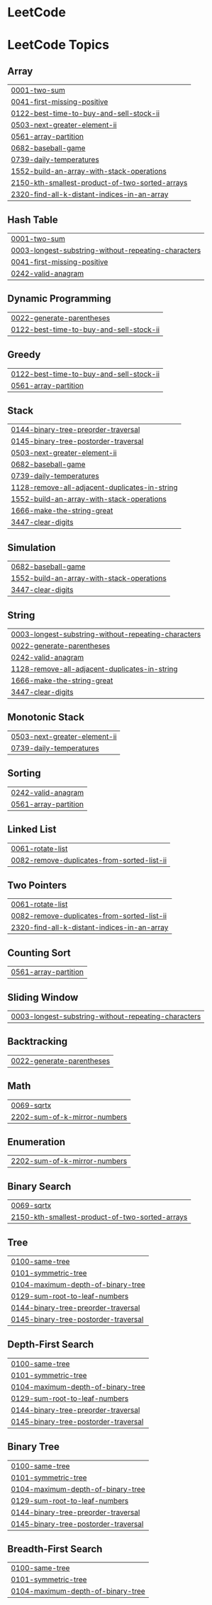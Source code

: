 # LeetCode
<!---LeetCode Topics Start-->
# LeetCode Topics
## Array
|  |
| ------- |
| [0001-two-sum](https://github.com/Anjali1684/LeetCode/tree/master/0001-two-sum) |
| [0041-first-missing-positive](https://github.com/Anjali1684/LeetCode/tree/master/0041-first-missing-positive) |
| [0122-best-time-to-buy-and-sell-stock-ii](https://github.com/Anjali1684/LeetCode/tree/master/0122-best-time-to-buy-and-sell-stock-ii) |
| [0503-next-greater-element-ii](https://github.com/Anjali1684/LeetCode/tree/master/0503-next-greater-element-ii) |
| [0561-array-partition](https://github.com/Anjali1684/LeetCode/tree/master/0561-array-partition) |
| [0682-baseball-game](https://github.com/Anjali1684/LeetCode/tree/master/0682-baseball-game) |
| [0739-daily-temperatures](https://github.com/Anjali1684/LeetCode/tree/master/0739-daily-temperatures) |
| [1552-build-an-array-with-stack-operations](https://github.com/Anjali1684/LeetCode/tree/master/1552-build-an-array-with-stack-operations) |
| [2150-kth-smallest-product-of-two-sorted-arrays](https://github.com/Anjali1684/LeetCode/tree/master/2150-kth-smallest-product-of-two-sorted-arrays) |
| [2320-find-all-k-distant-indices-in-an-array](https://github.com/Anjali1684/LeetCode/tree/master/2320-find-all-k-distant-indices-in-an-array) |
## Hash Table
|  |
| ------- |
| [0001-two-sum](https://github.com/Anjali1684/LeetCode/tree/master/0001-two-sum) |
| [0003-longest-substring-without-repeating-characters](https://github.com/Anjali1684/LeetCode/tree/master/0003-longest-substring-without-repeating-characters) |
| [0041-first-missing-positive](https://github.com/Anjali1684/LeetCode/tree/master/0041-first-missing-positive) |
| [0242-valid-anagram](https://github.com/Anjali1684/LeetCode/tree/master/0242-valid-anagram) |
## Dynamic Programming
|  |
| ------- |
| [0022-generate-parentheses](https://github.com/Anjali1684/LeetCode/tree/master/0022-generate-parentheses) |
| [0122-best-time-to-buy-and-sell-stock-ii](https://github.com/Anjali1684/LeetCode/tree/master/0122-best-time-to-buy-and-sell-stock-ii) |
## Greedy
|  |
| ------- |
| [0122-best-time-to-buy-and-sell-stock-ii](https://github.com/Anjali1684/LeetCode/tree/master/0122-best-time-to-buy-and-sell-stock-ii) |
| [0561-array-partition](https://github.com/Anjali1684/LeetCode/tree/master/0561-array-partition) |
## Stack
|  |
| ------- |
| [0144-binary-tree-preorder-traversal](https://github.com/Anjali1684/LeetCode/tree/master/0144-binary-tree-preorder-traversal) |
| [0145-binary-tree-postorder-traversal](https://github.com/Anjali1684/LeetCode/tree/master/0145-binary-tree-postorder-traversal) |
| [0503-next-greater-element-ii](https://github.com/Anjali1684/LeetCode/tree/master/0503-next-greater-element-ii) |
| [0682-baseball-game](https://github.com/Anjali1684/LeetCode/tree/master/0682-baseball-game) |
| [0739-daily-temperatures](https://github.com/Anjali1684/LeetCode/tree/master/0739-daily-temperatures) |
| [1128-remove-all-adjacent-duplicates-in-string](https://github.com/Anjali1684/LeetCode/tree/master/1128-remove-all-adjacent-duplicates-in-string) |
| [1552-build-an-array-with-stack-operations](https://github.com/Anjali1684/LeetCode/tree/master/1552-build-an-array-with-stack-operations) |
| [1666-make-the-string-great](https://github.com/Anjali1684/LeetCode/tree/master/1666-make-the-string-great) |
| [3447-clear-digits](https://github.com/Anjali1684/LeetCode/tree/master/3447-clear-digits) |
## Simulation
|  |
| ------- |
| [0682-baseball-game](https://github.com/Anjali1684/LeetCode/tree/master/0682-baseball-game) |
| [1552-build-an-array-with-stack-operations](https://github.com/Anjali1684/LeetCode/tree/master/1552-build-an-array-with-stack-operations) |
| [3447-clear-digits](https://github.com/Anjali1684/LeetCode/tree/master/3447-clear-digits) |
## String
|  |
| ------- |
| [0003-longest-substring-without-repeating-characters](https://github.com/Anjali1684/LeetCode/tree/master/0003-longest-substring-without-repeating-characters) |
| [0022-generate-parentheses](https://github.com/Anjali1684/LeetCode/tree/master/0022-generate-parentheses) |
| [0242-valid-anagram](https://github.com/Anjali1684/LeetCode/tree/master/0242-valid-anagram) |
| [1128-remove-all-adjacent-duplicates-in-string](https://github.com/Anjali1684/LeetCode/tree/master/1128-remove-all-adjacent-duplicates-in-string) |
| [1666-make-the-string-great](https://github.com/Anjali1684/LeetCode/tree/master/1666-make-the-string-great) |
| [3447-clear-digits](https://github.com/Anjali1684/LeetCode/tree/master/3447-clear-digits) |
## Monotonic Stack
|  |
| ------- |
| [0503-next-greater-element-ii](https://github.com/Anjali1684/LeetCode/tree/master/0503-next-greater-element-ii) |
| [0739-daily-temperatures](https://github.com/Anjali1684/LeetCode/tree/master/0739-daily-temperatures) |
## Sorting
|  |
| ------- |
| [0242-valid-anagram](https://github.com/Anjali1684/LeetCode/tree/master/0242-valid-anagram) |
| [0561-array-partition](https://github.com/Anjali1684/LeetCode/tree/master/0561-array-partition) |
## Linked List
|  |
| ------- |
| [0061-rotate-list](https://github.com/Anjali1684/LeetCode/tree/master/0061-rotate-list) |
| [0082-remove-duplicates-from-sorted-list-ii](https://github.com/Anjali1684/LeetCode/tree/master/0082-remove-duplicates-from-sorted-list-ii) |
## Two Pointers
|  |
| ------- |
| [0061-rotate-list](https://github.com/Anjali1684/LeetCode/tree/master/0061-rotate-list) |
| [0082-remove-duplicates-from-sorted-list-ii](https://github.com/Anjali1684/LeetCode/tree/master/0082-remove-duplicates-from-sorted-list-ii) |
| [2320-find-all-k-distant-indices-in-an-array](https://github.com/Anjali1684/LeetCode/tree/master/2320-find-all-k-distant-indices-in-an-array) |
## Counting Sort
|  |
| ------- |
| [0561-array-partition](https://github.com/Anjali1684/LeetCode/tree/master/0561-array-partition) |
## Sliding Window
|  |
| ------- |
| [0003-longest-substring-without-repeating-characters](https://github.com/Anjali1684/LeetCode/tree/master/0003-longest-substring-without-repeating-characters) |
## Backtracking
|  |
| ------- |
| [0022-generate-parentheses](https://github.com/Anjali1684/LeetCode/tree/master/0022-generate-parentheses) |
## Math
|  |
| ------- |
| [0069-sqrtx](https://github.com/Anjali1684/LeetCode/tree/master/0069-sqrtx) |
| [2202-sum-of-k-mirror-numbers](https://github.com/Anjali1684/LeetCode/tree/master/2202-sum-of-k-mirror-numbers) |
## Enumeration
|  |
| ------- |
| [2202-sum-of-k-mirror-numbers](https://github.com/Anjali1684/LeetCode/tree/master/2202-sum-of-k-mirror-numbers) |
## Binary Search
|  |
| ------- |
| [0069-sqrtx](https://github.com/Anjali1684/LeetCode/tree/master/0069-sqrtx) |
| [2150-kth-smallest-product-of-two-sorted-arrays](https://github.com/Anjali1684/LeetCode/tree/master/2150-kth-smallest-product-of-two-sorted-arrays) |
## Tree
|  |
| ------- |
| [0100-same-tree](https://github.com/Anjali1684/LeetCode/tree/master/0100-same-tree) |
| [0101-symmetric-tree](https://github.com/Anjali1684/LeetCode/tree/master/0101-symmetric-tree) |
| [0104-maximum-depth-of-binary-tree](https://github.com/Anjali1684/LeetCode/tree/master/0104-maximum-depth-of-binary-tree) |
| [0129-sum-root-to-leaf-numbers](https://github.com/Anjali1684/LeetCode/tree/master/0129-sum-root-to-leaf-numbers) |
| [0144-binary-tree-preorder-traversal](https://github.com/Anjali1684/LeetCode/tree/master/0144-binary-tree-preorder-traversal) |
| [0145-binary-tree-postorder-traversal](https://github.com/Anjali1684/LeetCode/tree/master/0145-binary-tree-postorder-traversal) |
## Depth-First Search
|  |
| ------- |
| [0100-same-tree](https://github.com/Anjali1684/LeetCode/tree/master/0100-same-tree) |
| [0101-symmetric-tree](https://github.com/Anjali1684/LeetCode/tree/master/0101-symmetric-tree) |
| [0104-maximum-depth-of-binary-tree](https://github.com/Anjali1684/LeetCode/tree/master/0104-maximum-depth-of-binary-tree) |
| [0129-sum-root-to-leaf-numbers](https://github.com/Anjali1684/LeetCode/tree/master/0129-sum-root-to-leaf-numbers) |
| [0144-binary-tree-preorder-traversal](https://github.com/Anjali1684/LeetCode/tree/master/0144-binary-tree-preorder-traversal) |
| [0145-binary-tree-postorder-traversal](https://github.com/Anjali1684/LeetCode/tree/master/0145-binary-tree-postorder-traversal) |
## Binary Tree
|  |
| ------- |
| [0100-same-tree](https://github.com/Anjali1684/LeetCode/tree/master/0100-same-tree) |
| [0101-symmetric-tree](https://github.com/Anjali1684/LeetCode/tree/master/0101-symmetric-tree) |
| [0104-maximum-depth-of-binary-tree](https://github.com/Anjali1684/LeetCode/tree/master/0104-maximum-depth-of-binary-tree) |
| [0129-sum-root-to-leaf-numbers](https://github.com/Anjali1684/LeetCode/tree/master/0129-sum-root-to-leaf-numbers) |
| [0144-binary-tree-preorder-traversal](https://github.com/Anjali1684/LeetCode/tree/master/0144-binary-tree-preorder-traversal) |
| [0145-binary-tree-postorder-traversal](https://github.com/Anjali1684/LeetCode/tree/master/0145-binary-tree-postorder-traversal) |
## Breadth-First Search
|  |
| ------- |
| [0100-same-tree](https://github.com/Anjali1684/LeetCode/tree/master/0100-same-tree) |
| [0101-symmetric-tree](https://github.com/Anjali1684/LeetCode/tree/master/0101-symmetric-tree) |
| [0104-maximum-depth-of-binary-tree](https://github.com/Anjali1684/LeetCode/tree/master/0104-maximum-depth-of-binary-tree) |
<!---LeetCode Topics End-->
